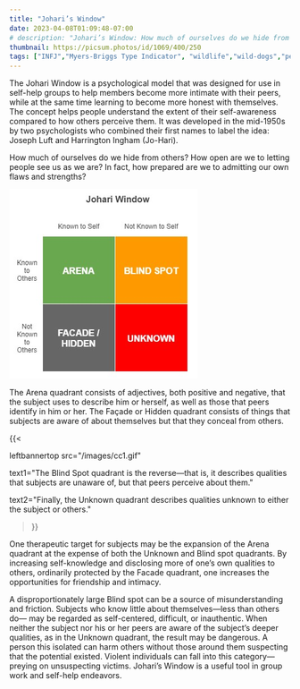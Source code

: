 ```yaml
---
title: "Johari’s Window"
date: 2023-04-08T01:09:48-07:00
# description: "Johari’s Window: How much of ourselves do we hide from others? How open are we to letting people see us as we are? In fact, how prepared are we to admitting our own flaws and strengths?"
thumbnail: https://picsum.photos/id/1069/400/250
tags: ["INFJ","Myers-Briggs Type Indicator", "wildlife","wild-dogs","pets","animal-welfare"]
---
```



<!-- This is **bold** text, and this is *emphasized* text.
![infp_injf table](/infp_injf-table.jpg)
Visit the [Hugo](https://gohugo.io) website! -->

<!-- https://beaconstreetusa.com/wp/joharis-window/ -->

The Johari Window is a psychological model that was designed for use in self-help groups to help members become more intimate with their peers, while at the same time learning to become more honest with themselves. The concept helps people understand the extent of their self-awareness compared to how others perceive them.  It was developed in the mid-1950s by two psychologists who combined their first names to label the idea: Joseph Luft and Harrington Ingham (Jo-Hari).

How much of ourselves do we hide from others? How open are we to letting people see us as we are? In fact, how prepared are we to admitting our own flaws and strengths?

![Johari's Window](/johari.jpg)

The Arena quadrant consists of adjectives, both positive and negative, that the subject uses to describe him or herself, as well as those that peers identify in him or her. The Façade or Hidden quadrant consists of things that subjects are aware of about themselves but that they conceal from others. 

{{< 

leftbannertop src="/images/cc1.gif" 

text1="The Blind Spot quadrant is the reverse—that is, it describes qualities that subjects are unaware of, but that peers perceive about them." 

text2="Finally, the Unknown quadrant describes qualities unknown to either the subject or others."

>}}


One therapeutic target for subjects may be the expansion of the Arena quadrant at the expense of both the Unknown and Blind spot quadrants. By increasing self-knowledge and disclosing more of one’s own qualities to others, ordinarily protected by the Facade quadrant, one increases the opportunities for friendship and intimacy.

A disproportionately large Blind spot can be a source of misunderstanding and friction. Subjects who know little about themselves—less than others do— may be regarded as self-centered, difficult, or inauthentic. When neither the subject nor his or her peers are aware of the subject’s deeper qualities, as in the Unknown quadrant, the result may be dangerous. A person this isolated can harm others without those around them suspecting that the potential existed. Violent individuals can fall into this category—preying on unsuspecting victims.
Johari’s Window is a useful tool in group work and self-help endeavors.
